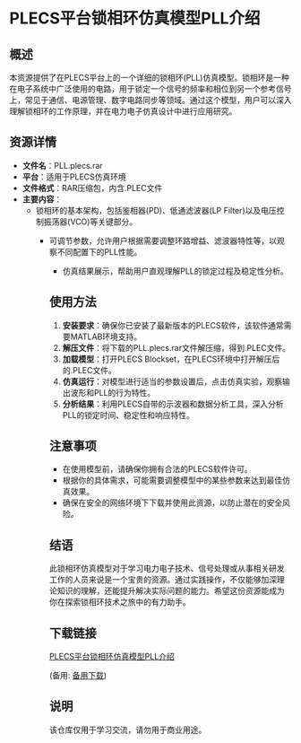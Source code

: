 # PLECS平台锁相环仿真模型PLL介绍

## 概述

本资源提供了在PLECS平台上的一个详细的锁相环(PLL)仿真模型。锁相环是一种在电子系统中广泛使用的电路，用于锁定一个信号的频率和相位到另一个参考信号上，常见于通信、电源管理、数字电路同步等领域。通过这个模型，用户可以深入理解锁相环的工作原理，并在电力电子仿真设计中进行应用研究。

## 资源详情

- **文件名**：PLL.plecs.rar
- **平台**：适用于PLECS仿真环境
- **文件格式**：RAR压缩包，内含.PLEC文件
- **主要内容**：
  - 锁相环的基本架构，包括鉴相器(PD)、低通滤波器(LP Filter)以及电压控制振荡器(VCO)等关键部分。
    - 可调节参数，允许用户根据需要调整环路增益、滤波器特性等，以观察不同配置下的PLL性能。
      - 仿真结果展示，帮助用户直观理解PLL的锁定过程及稳定性分析。

      ## 使用方法

      1. **安装要求**：确保你已安装了最新版本的PLECS软件，该软件通常需要MATLAB环境支持。
      2. **解压文件**：将下载的PLL.plecs.rar文件解压缩，得到.PLEC文件。
      3. **加载模型**：打开PLECS Blockset，在PLECS环境中打开解压后的.PLEC文件。
      4. **仿真运行**：对模型进行适当的参数设置后，点击仿真实验，观察输出波形和PLL的行为特性。
      5. **分析结果**：利用PLECS自带的示波器和数据分析工具，深入分析PLL的锁定时间、稳定性和响应特性。

      ## 注意事项

      - 在使用模型前，请确保你拥有合法的PLECS软件许可。
      - 根据你的具体需求，可能需要调整模型中的某些参数来达到最佳仿真效果。
      - 确保在安全的网络环境下下载并使用此资源，以防止潜在的安全风险。

      ## 结语

      此锁相环仿真模型对于学习电力电子技术、信号处理或从事相关研发工作的人员来说是一个宝贵的资源。通过实践操作，不仅能够加深理论知识的理解，还能提升解决实际问题的能力。希望这份资源能成为你在探索锁相环技术之旅中的有力助手。

      ## 下载链接
      [PLECS平台锁相环仿真模型PLL介绍](https://pan.quark.cn/s/b5fedf6f942d) 

      (备用: [备用下载](https://pan.baidu.com/s/1m18RGkWrHUvWJOEWom3TTg?pwd=1234))

      ## 说明

      该仓库仅用于学习交流，请勿用于商业用途。
